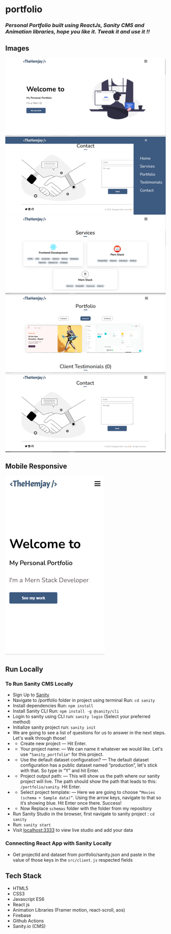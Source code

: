 # portfolio

### _Personal Portfolio built using ReactJs, Sanity CMS and Animation libraries, hope you like it. Tweak it and use it !!_


## Images

<img src='./project_images/home.png' />
<img src='./project_images/navbar.png' />
<img src='./project_images/services.png' />
<img src='./project_images/portfolio.png' />
<img src='./project_images/contact.png' />

## Mobile Responsive

<img src='./project_images/mobile.png' />

## Run Locally


### To Run Sanity CMS Locally

- Sign Up to [Sanity](https://www.sanity.io/)
- Navigate to /portfolio folder in project using terminal Run: `cd sanity`
- Install dependencies Run: `npm install`
- Install Sanity CLI Run: `npm install -g @sanity/cli`
- Login to sanity using CLI run: `sanity login` (Select your preferred method)
- Initialize sanity project run: `sanity init`
- We are going to see a list of questions for us to answer in the next steps. Let's walk through those!
- - Create new project — Hit Enter.
- - Your project name: — We can name it whatever we would like. Let's use `“Sanity_portfolio"` for this project.
- - Use the default dataset configuration? — The default dataset configuration has a public dataset named “production”, let's stick with that. So type in “Y” and hit Enter.
- - Project output path: — This will show us the path where our sanity project will live. The path should show the path that leads to this: `/portfolio/sanity`. Hit Enter.
- - Select project template: — Here we are going to choose `“Movies (schema + Sample data)”`. Using the arrow keys, navigate to that so it’s showing blue. Hit Enter once there. Success!
- - Now Replace `schemas` folder with the folder from my repository
- Run Sanity Studio in the browser, first navigate to sanity project : `cd sanity`
- Run: `sanity start`
- Visit  [localhost:3333](http://localhost:3333/) to view live studio and add your data

### Connecting React App with Sanity Locally

- Get projectId and dataset from portfolio/sanity.json and paste in the value of those keys in the `src/client.js` respected fields

## Tech Stack

- HTML5
- CSS3
- Javascript ES6
- React js
- Animation Libraries (Framer motion, react-scroll, aos)
- Firebase
- Github Actions
- Sanity.io (CMS)
